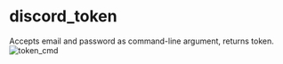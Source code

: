 # discord_token
Accepts email and password as command-line argument, returns token.
![token_cmd](https://i.imgur.com/SSc7o7p.png)